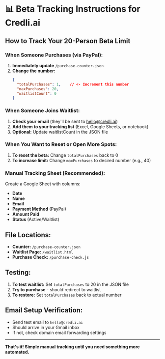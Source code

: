 # 📊 Beta Tracking Instructions for Credli.ai

## **How to Track Your 20-Person Beta Limit**

### **When Someone Purchases (via PayPal):**
1. **Immediately update** `/purchase-counter.json`
2. **Change the number:**
   ```json
   {
     "totalPurchases": 1,    // <- Increment this number
     "maxPurchases": 20,
     "waitlistCount": 0
   }
   ```

### **When Someone Joins Waitlist:**
1. **Check your email** (they'll be sent to hello@credli.ai)
2. **Add them to your tracking list** (Excel, Google Sheets, or notebook)
3. **Optional:** Update waitlistCount in the JSON file

### **When You Want to Reset or Open More Spots:**
1. **To reset the beta:** Change `totalPurchases` back to 0
2. **To increase limit:** Change `maxPurchases` to desired number (e.g., 40)

### **Manual Tracking Sheet (Recommended):**
Create a Google Sheet with columns:
- **Date**
- **Name**
- **Email**
- **Payment Method** (PayPal)
- **Amount Paid**
- **Status** (Active/Waitlist)

## **File Locations:**
- **Counter:** `/purchase-counter.json`
- **Waitlist Page:** `/waitlist.html`
- **Purchase Check:** `/purchase-check.js`

## **Testing:**
1. **To test waitlist:** Set `totalPurchases` to 20 in the JSON file
2. **Try to purchase** - should redirect to waitlist
3. **To restore:** Set `totalPurchases` back to actual number

## **Email Setup Verification:**
- Send test email to `hello@credli.ai`
- Should arrive in your Gmail inbox
- If not, check domain email forwarding settings

---

**That's it! Simple manual tracking until you need something more automated.**